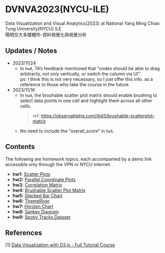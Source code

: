 # DVNVA2023(NYCU-ILE)
Data Visualization and Visual Analytics(2023) at National Yang Ming Chiao Tung University(NYCU) ILE<br>
陽明交大多媒體所-資料視覺化與視覺分析<br>

## Updates / Notes
- 2023/11/24<br>
    - In `hw8`, TA’s feedback mentioned that "nodes should be able to drag arbitrarily, not only vertically, or switch the column via UI". <br>
      ps: I think this is not very necessary, so I just offer this info. as a reference to those who take the course in the future.
- 2023/11/16<br>
    - In `hw4`, the brushable scatter plot matrix should enable brushing to select data points in one cell and highlight them across all other cells.
      > ref: https://observablehq.com/@d3/brushable-scatterplot-matrix
    - No need to include the "overall_score" in `hw5`.

## Contents
The following are homework topics, each accompanied by a demo link accessible only through the VPN or NYCU Internet.

* **hw1:** [Scatter Plots](http://07a64078c8620018.vis.lab.djosix.com:2023/)
* **hw2:** [Parallel Coordinate Plots](http://f8bc6939fa2af991.vis.lab.djosix.com:2023/)
* **hw3:** [Correlation Matrix](http://7f94c403e213c784.vis.lab.djosix.com:2023/)
* **hw4:** [Brushable Scatter Plot Matrix](http://6c458b7592542677.vis.lab.djosix.com:2023/)
* **hw5:** [Stacked Bar Chart](http://449ebab9eee76d62.vis.lab.djosix.com:2023/)
* **hw6:** [ThemeRiver](http://b01653a541cf91c8.vis.lab.djosix.com:2023/)
* **hw7:** [Horizen Chart](http://1acd3031fc7cc05e.vis.lab.djosix.com:2023/)
* **hw8:** [Sankey Diagram](http://f6996ddfcaadfe61.vis.lab.djosix.com:2023/)
* **hw9:** [Spotiy Tracks Dataset](http://e5e583d584636df2.vis.lab.djosix.com:2023/)

## References
[1] [Data Visualization with D3.js - Full Tutorial Course](https://www.youtube.com/watch?v=_8V5o2UHG0E)
